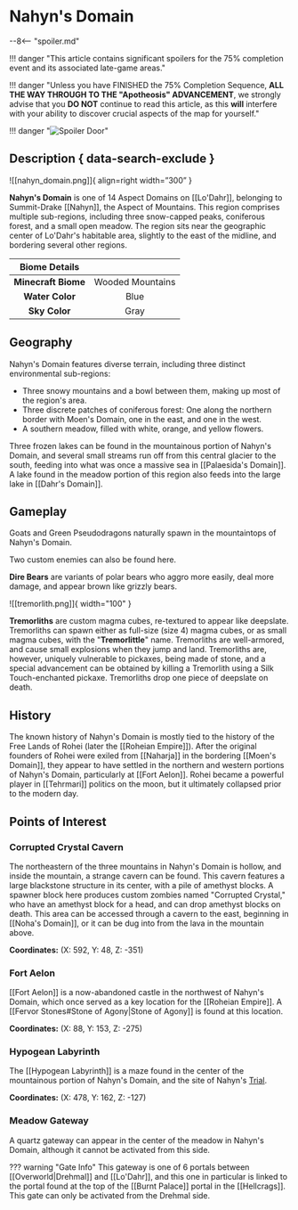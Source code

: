 # Nahyn's Domain

--8<-- "spoiler.md"

!!! danger "This article contains significant spoilers for the 75% completion event and its associated late-game areas."

!!! danger "Unless you have FINISHED the 75% Completion Sequence, **ALL THE WAY THROUGH TO THE "Apotheosis" ADVANCEMENT**, we strongly advise that you **DO NOT** continue to read this article, as this **will** interfere with your ability to discover crucial aspects of the map for yourself."

!!! danger "![Spoiler Door](/assets/img/spoiler_door.png)"

## Description { data-search-exclude }

![[nahyn_domain.png]]{ align=right width=”300” }

**Nahyn's Domain** is one of 14 Aspect Domains on [[Lo'Dahr]], belonging to Summit-Drake [[Nahyn]], the Aspect of Mountains. This region comprises multiple sub-regions, including three snow-capped peaks, coniferous forest, and a small open meadow. The region sits near the geographic center of Lo'Dahr's habitable area, slightly to the east of the midline, and bordering several other regions.

| **Biome Details**   |                   |
|:----------------:|:-----------------:|
| **Minecraft Biome**  | Wooded Mountains  |
| **Water Color**      | Blue              |
| **Sky Color**        | Gray              |

## Geography

Nahyn's Domain features diverse terrain, including three distinct environmental sub-regions:

- Three snowy mountains and a bowl between them, making up most of the region's area. <br>
- Three discrete patches of coniferous forest: One along the northern border with Moen's Domain, one in the east, and one in the west. <br>
- A southern meadow, filled with white, orange, and yellow flowers.

Three frozen lakes can be found in the mountainous portion of Nahyn's Domain, and several small streams run off from this central glacier to the south, feeding into what was once a massive sea in [[Palaesida's Domain]]. A lake found in the meadow portion of this region also feeds into the large lake in [[Dahr's Domain]].

## Gameplay

Goats and Green Pseudodragons naturally spawn in the mountaintops of Nahyn's Domain.

Two custom enemies can also be found here.

**Dire Bears** are variants of polar bears who aggro more easily, deal more damage, and appear brown like grizzly bears.

![[tremorlith.png]]{ width="100" }

**Tremorliths** are custom magma cubes, re-textured to appear like deepslate. Tremorliths can spawn either as full-size (size 4) magma cubes, or as small magma cubes, with the "**Tremorlittle**" name. Tremorliths are well-armored, and cause small explosions when they jump and land. Tremorliths are, however, uniquely vulnerable to pickaxes, being made of stone, and a special advancement can be obtained by killing a Tremorlith using a Silk Touch-enchanted pickaxe. Tremorliths drop one piece of deepslate on death.

## History

The known history of Nahyn's Domain is mostly tied to the history of the Free Lands of Rohei (later the [[Roheian Empire]]). After the original founders of Rohei were exiled from [[Naharja]] in the bordering [[Moen's Domain]], they appear to have settled in the northern and western portions of Nahyn's Domain, particularly at [[Fort Aelon]]. Rohei became a powerful player in [[Tehrmari]] politics on the moon, but it ultimately collapsed prior to the modern day.

## Points of Interest

### Corrupted Crystal Cavern

The northeastern of the three mountains in Nahyn's Domain is hollow, and inside the mountain, a strange cavern can be found. This cavern features a large blackstone structure in its center, with a pile of amethyst blocks. A spawner block here produces custom zombies named "Corrupted Crystal," who have an amethyst block for a head, and can drop amethyst blocks on death. This area can be accessed through a cavern to the east, beginning in [[Noha's Domain]], or it can be dug into from the lava in the mountain above.

**Coordinates:** (X: 592, Y: 48, Z: -351)

### Fort Aelon

[[Fort Aelon]] is a now-abandoned castle in the northwest of Nahyn's Domain, which once served as a key location for the [[Roheian Empire]]. A [[Fervor Stones#Stone of Agony|Stone of Agony]] is found at this location.

**Coordinates:** (X: 88, Y: 153, Z: -275)

### Hypogean Labyrinth

The [[Hypogean Labyrinth]] is a maze found in the center of the mountainous portion of Nahyn's Domain, and the site of Nahyn's [Trial](/World/Post-75_Area/Points_of_Interest/Trials/).

**Coordinates:** (X: 478, Y: 162, Z: -127)

### Meadow Gateway

A quartz gateway can appear in the center of the meadow in Nahyn's Domain, although it cannot be activated from this side.

??? warning "Gate Info"
    This gateway is one of 6 portals between [[Overworld|Drehmal]] and [[Lo'Dahr]], and this one in particular is linked to the portal found at the top of the [[Burnt Palace]] portal in the [[Hellcrags]]. This gate can only be activated from the Drehmal side.


